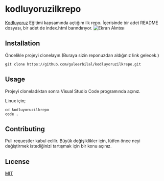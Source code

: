# kodluyoruzilkrepo
[Kodluyoruz](https://www.kodluyoruz.org/) Eğitimi kapsamında açtığım ilk repo. İçerisinde bir adet README dosyası, bir adet de index.html barındırıyor.
![Ekran Alıntısı](https://user-images.githubusercontent.com/75681686/159117791-90371b61-5621-4d89-afec-a8f7b9c4f614.PNG)
## Installation
Öncelikle projeyi clonelayın.(Buraya sizin reponuzdan aldığınız link gelecek.)
```
git clone https://github.com/guleerbilal/kodluyoruzilkrepo.git
```
## Usage
Projeyi cloneladıktan sonra Visual Studio Code programında açınız.

Linux için;
```
cd kodluyoruzilkrepo
code .
```
## Contributing
Pull requestler kabul edilir. Büyük değişiklikler için, lütfen önce neyi değiştirmek istediğinizi tartışmak için bir konu açınız.
## Lıcense
[MIT](https://choosealicense.com/licenses/mit/)
